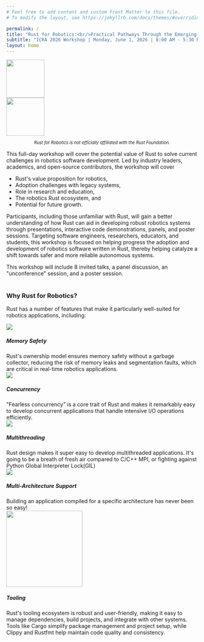 ```yaml
---
# Feel free to add content and custom Front Matter to this file.
# To modify the layout, see https://jekyllrb.com/docs/themes/#overriding-theme-defaults

permalink: /
title: "Rust for Robotics:<br/>Practical Pathways Through the Emerging Ecosystem"
subtitle: "ICRA 2026 Workshop | Monday, June 1, 2026 | 8:00 AM - 5:30 PM"
layout: home
---
```


<div class="img-wrapper">
<div class="img-container">
    <img src="{{ site.baseurl }}/assets/img/icra.png" height="100" style="object-fit: contain;"/>
</div>
<div class="img-container">
    <img class="middle-img" src="{{ site.baseurl }}/assets/img/rust.png" height="100" style="object-fit: contain;"/>
</div>
</div>

<p style="font-style: italic; text-align: center; font-size: 0.8em;">
  Rust for Robotics is not officially affiliated with the Rust Foundation.
</p>

This full-day workshop will cover the potential value of Rust to solve current challenges in robotics software development. Led by industry leaders, academics, and open-source contributors, the workshop will cover
- Rust's value proposition for robotics, 
- Adoption challenges with legacy systems, 
- Role in research and education, 
- The robotics Rust ecosystem, and 
- Potential for future growth. 
 
Participants, including those unfamiliar with Rust, will gain a better understanding of how Rust can aid in developing robust robotics systems through presentations, interactive code demonstrations, panels, and poster sessions. Targeting software engineers, researchers, educators, and students, this workshop is focused on helping progress the adoption and development of robotics software written in Rust, thereby helping catalyze a shift towards safer and more reliable autonomous systems.

This workshop will include 8 invited talks, a panel discussion, an "unconference" session, and a poster session.
<br>
<br>

### Why Rust for Robotics?

Rust has a number of features that make it particularly well-suited for robotics applications, including:

<div class="code-grid">
  <div>
    <img src="{{ site.baseurl }}/assets/img/code/memory.png" style="object-fit: contain;"/>
  </div>

  <div>
    <h5> Memory Safety</h5>
    Rust's ownership model ensures memory safety without a garbage collector, reducing the risk of memory leaks and segmentation faults, which are critical in real-time robotics applications.
  </div>

  <div>
    <img src="{{ site.baseurl }}/assets/img/code/memory.png" style="object-fit: contain;"/>
  </div>

  <div>
    <h5>Concurrency</h5>
    "Fearless concurrency" is a core trait of Rust and makes it remarkably easy to develop concurrent applications that handle intensive I/O operations efficiently.
  </div>

  <div>
    <img src="{{ site.baseurl }}/assets/img/code/multithreading.png" style="object-fit: contain;"/>
  </div>

  <div>
    <h5>Multithreading</h5>
    Rust design makes it super easy to develop multithreaded applications. It's going to be a breath of fresh air compared to C/C++ MPI, or fighting against Python Global Interpreter Lock(GIL)
  </div>

  <div>
    <img src="{{ site.baseurl }}/assets/img/code/multi-arch.png" style="object-fit: contain;"/>
  </div>

  <div>
    <h5>Multi-Architecture Support</h5>
    Building an application compiled for a specific architecture has never been so easy!
  </div>

  <div>
    <img src="{{ site.baseurl }}/assets/img/code/tooling.png" height="200px" style="object-fit: contain;"/>
  </div>

  <div>
    <h5>Tooling</h5>
    Rust's tooling ecosystem is robust and user-friendly, making it easy to manage dependencies, build projects, and integrate with other systems. Tools like Cargo simplify package management and project setup, while Clippy and Rustfmt help maintain code quality and consistency.
  </div>
</div>